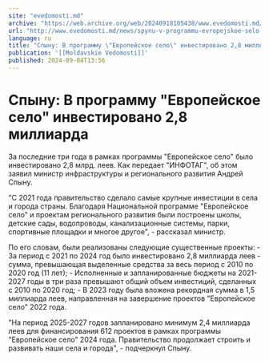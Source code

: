 ```yaml
---
site: "evedomosti.md"
archive: "https://web.archive.org/web/20240918105438/www.evedomosti.md/news/spynu-v-programmu-evropejskoe-selo-investirovano-28-milliard"
url: "http://www.evedomosti.md/news/spynu-v-programmu-evropejskoe-selo-investirovano-28-milliard"
language: ru
title: "Спыну: В программу \"Европейское село\" инвестировано 2,8 миллиарда"
publication: '[[Moldavskie Vedomosti]]'
published: 2024-09-04T13:56
---
```


# Спыну: В программу "Европейское село" инвестировано 2,8 миллиарда

За последние три года в рамках программы "Европейское село" было инвестировано 2,8 млрд. леев. Как передает "ИНФОТАГ", об этом заявил министр инфраструктуры и регионального развития Андрей Спыну.

"С 2021 года правительство сделало самые крупные инвестиции в села и города страны. Благодаря Национальной программе "Европейское село" и проектам регионального развития были построены школы, детские сады, водопроводы, канализационные системы, парки, спортивные площадки и многое другое", - рассказал министр.

По его словам, были реализованы следующие существенные проекты: - За период с 2021 по 2024 год было инвестировано 2,8 миллиарда леев - сумма, превышающая выделенные средства за весь период с 2010 по 2020 год (11 лет); - Исполненные и запланированные бюджеты на 2021-2027 годы в три раза превышают общий объем инвестиций, сделанных с 2010 по 2020 год; - В 2023 году была вложена рекордная сумма в 1,5 миллиарда леев, направленная на завершение проектов "Европейское село" 2022 года.

"На период 2025-2027 годов запланировано минимум 2,4 миллиарда леев для финансирования 612 проектов в рамках программы "Европейское село" 2024 года. Правительство продолжает строить и развивать наши села и города", - подчеркнул Спыну.